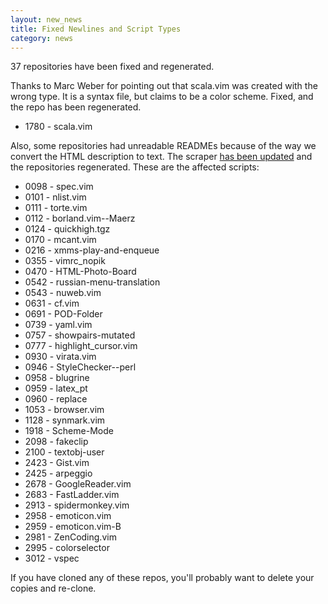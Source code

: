 ```yaml
---
layout: new_news
title: Fixed Newlines and Script Types
category: news
---
```


37 repositories have been fixed and regenerated.

Thanks to Marc Weber for pointing out that scala.vim was created with
the wrong type.  It is a syntax file, but claims to be a color scheme.
Fixed, and the repo has been regenerated.

 * 1780 - scala.vim

Also, some repositories had unreadable READMEs because of the way
we convert the HTML description to text.  The scraper
[has been updated](http://github.com/vim-scripts/vim-scraper/commit/fd3820d4b1930b24ecf8ba3ca55f6aad3294dab2)
and the repositories regenerated.  These are the affected scripts:

 * 0098 - spec.vim
 * 0101 - nlist.vim
 * 0111 - torte.vim
 * 0112 - borland.vim--Maerz
 * 0124 - quickhigh.tgz
 * 0170 - mcant.vim
 * 0216 - xmms-play-and-enqueue
 * 0355 - vimrc\_nopik
 * 0470 - HTML-Photo-Board
 * 0542 - russian-menu-translation
 * 0543 - nuweb.vim
 * 0631 - cf.vim
 * 0691 - POD-Folder
 * 0739 - yaml.vim
 * 0757 - showpairs-mutated
 * 0777 - highlight\_cursor.vim
 * 0930 - virata.vim
 * 0946 - StyleChecker--perl
 * 0958 - blugrine
 * 0959 - latex\_pt
 * 0960 - replace
 * 1053 - browser.vim
 * 1128 - synmark.vim
 * 1918 - Scheme-Mode
 * 2098 - fakeclip
 * 2100 - textobj-user
 * 2423 - Gist.vim
 * 2425 - arpeggio
 * 2678 - GoogleReader.vim
 * 2683 - FastLadder.vim
 * 2913 - spidermonkey.vim
 * 2958 - emoticon.vim
 * 2959 - emoticon.vim-B
 * 2981 - ZenCoding.vim
 * 2995 - colorselector
 * 3012 - vspec

If you have cloned any of these repos, you'll probably want to delete
your copies and re-clone.

